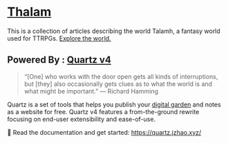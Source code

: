 # [Thalam](https://herrytco.github.io/Talamh/)

This is a collection of articles describing the world Talamh, a fantasy world used for TTRPGs.
[Explore the world.](https://herrytco.github.io/Talamh/)

## Powered By : [Quartz v4](https://github.com/jackyzha0/quartz)

> “[One] who works with the door open gets all kinds of interruptions, but [they] also occasionally gets clues as to what the world is and what might be important.” — Richard Hamming

Quartz is a set of tools that helps you publish your [digital garden](https://jzhao.xyz/posts/networked-thought) and notes as a website for free.
Quartz v4 features a from-the-ground rewrite focusing on end-user extensibility and ease-of-use.

🔗 Read the documentation and get started: https://quartz.jzhao.xyz/
